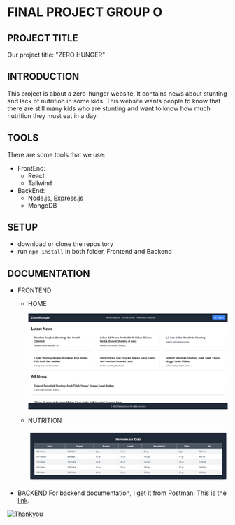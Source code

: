 # FINAL PROJECT GROUP O

## PROJECT TITLE

Our project title: "ZERO HUNGER"

## INTRODUCTION

This project is about a zero-hunger website. It contains news about stunting and lack of nutrition in some kids. This website wants people to know that there are still many kids who are stunting and want to know how much nutrition they must eat in a day.

## TOOLS

There are some tools that we use:
- FrontEnd:
  - React
  - Tailwind
- BackEnd:
  - Node.js, Express.js
  - MongoDB

## SETUP

- download or clone the repository
- run `npm install` in both folder, Frontend and Backend

## DOCUMENTATION

- FRONTEND
   - HOME

        ![home](https://github.com/reynaldofang/final_project_group_o/blob/development/documentation/home.png)

   - NUTRITION

        ![nutrition](https://github.com/reynaldofang/final_project_group_o/blob/development/documentation/Nutrition.jpeg)

- BACKEND
  For backend documentation, I get it from Postman. This is the [link](https://documenter.getpostman.com/view/29009474/2s9YkrbzYg).


![Thankyou](https://i.pinimg.com/originals/9d/70/21/9d70219a6d25fa56d771af6a393a26b7.gif)